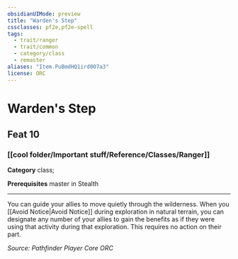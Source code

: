 ```yaml
---
obsidianUIMode: preview
title: "Warden's Step"
cssclasses: pf2e,pf2e-spell
tags:
  - trait/ranger
  - trait/common
  - category/class
  - remaster
aliases: "Item.PuBmdHQ1ird0O7a3"
license: ORC
---
```

# Warden's Step
## Feat 10
### [[cool folder/Important stuff/Reference/Classes/Ranger]]

**Category** class; 



**Prerequisites** master in Stealth
* * *
You can guide your allies to move quietly through the wilderness. When you [[Avoid Notice|Avoid Notice]] during exploration in natural terrain, you can designate any number of your allies to gain the benefits as if they were using that activity during that exploration. This requires no action on their part.

*Source: Pathfinder Player Core*
*ORC*
